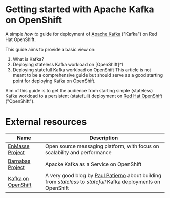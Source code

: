 # Getting started with Apache Kafka on OpenShift
A simple _how to_ guide for deployment of [Apache Kafka](https://kafka.apache.org/) ("Kafka") on Red Hat OpenShift.  

This guide aims to provide a basic view on:
1. What is Kafka?
2. Deploying stateless Kafka workload on [OpenShift]^1
3. Deploying statefull Kafka workload on OpenShift
This article is not meant to be a comprehensive guide but should serve as a good starting point for deploying Kafka on OpenShift.

Aim of this guide is to get the audience from starting simple (stateless) Kafka workload to a persistent (statefull) deployment on [Red Hat OpenShift](https://www.openshift.com/container-platform/index.html) ("OpenShift").

# External resources
Name | Description
-|-
[EnMasse Project](enmasse.io) | Open source messaging platform, with focus on scalability and performance
[Barnabas Project](https://github.com/EnMasseProject/barnabas) | Apacke Kafka as a Service on OpenShift
[Kafka on OpenShift](https://paolopatierno.wordpress.com/2017/03/25/a-new-kafka-novel-the-openshift-kubernetes-deployment/) | A very good blog by [Paul Patierno](https://paolopatierno.wordpress.com/github/) about building from _stateless_ to _statefull_ Kafka deployments on OpenShift

[1]: (https://www.openshift.com/container-platform/index.html)

